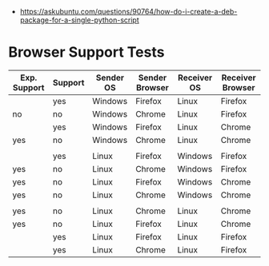 - https://askubuntu.com/questions/90764/how-do-i-create-a-deb-package-for-a-single-python-script

# Browser Support Tests

| Exp. Support | Support | Sender OS | Sender Browser | Receiver OS | Receiver Browser |
|--------------|---------|-----------|----------------|-------------|------------------|
|              | yes     | Windows   | Firefox        | Linux       | Firefox          |
| no           | no      | Windows   | Chrome         | Linux       | Firefox          |
|              | yes     | Windows   | Firefox        | Linux       | Chrome           |
| yes          | no      | Windows   | Chrome         | Linux       | Chrome           |
|              |         |           |                |             |                  |
|              | yes     | Linux     | Firefox        | Windows     | Firefox          |
| yes          | no      | Linux     | Chrome         | Windows     | Firefox          |
| yes          | no      | Linux     | Firefox        | Windows     | Chrome           |
| yes          | no      | Linux     | Chrome         | Windows     | Chrome           |
|              |         |           |                |             |                  |
| yes          | no      | Linux     | Chrome         | Linux       | Chrome           |
| yes          | no      | Linux     | Firefox        | Linux       | Chrome           |
|              | yes     | Linux     | Firefox        | Linux       | Firefox          |
|              | yes     | Linux     | Chrome         | Linux       | Firefox          |
